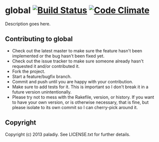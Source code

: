 # global [![Build Status](https://travis-ci.org/paladiy/global.png)](https://travis-ci.org/paladiy/global) [![Code Climate](https://codeclimate.com/github/paladiy/global.png)](https://codeclimate.com/github/paladiy/global)

Description goes here.

## Contributing to global

* Check out the latest master to make sure the feature hasn't been implemented or the bug hasn't been fixed yet.
* Check out the issue tracker to make sure someone already hasn't requested it and/or contributed it.
* Fork the project.
* Start a feature/bugfix branch.
* Commit and push until you are happy with your contribution.
* Make sure to add tests for it. This is important so I don't break it in a future version unintentionally.
* Please try not to mess with the Rakefile, version, or history. If you want to have your own version, or is otherwise necessary, that is fine, but please isolate to its own commit so I can cherry-pick around it.

## Copyright

Copyright (c) 2013 paladiy. See LICENSE.txt for
further details.

